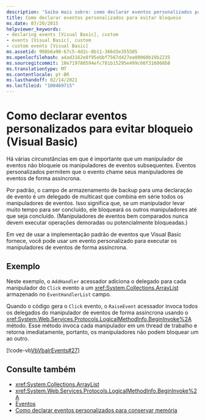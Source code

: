 ```yaml
---
description: 'Saiba mais sobre: como declarar eventos personalizados para evitar o bloqueio (Visual Basic)'
title: Como declarar eventos personalizados para evitar bloqueio
ms.date: 07/20/2015
helpviewer_keywords:
- declaring events [Visual Basic], custom
- events [Visual Basic], custom
- custom events [Visual Basic]
ms.assetid: 998b6a90-67c5-4d2c-8b11-366d3e355505
ms.openlocfilehash: a4ad3162e8f95ebbf7567d427ea00060b19b2235
ms.sourcegitcommit: 10e719780594efc781b15295e499c66f316068b8
ms.translationtype: MT
ms.contentlocale: pt-BR
ms.lasthandoff: 02/14/2021
ms.locfileid: "100469715"
---
```

# <a name="how-to-declare-custom-events-to-avoid-blocking-visual-basic"></a>Como declarar eventos personalizados para evitar bloqueio (Visual Basic)

Há várias circunstâncias em que é importante que um manipulador de eventos não bloqueie os manipuladores de eventos subsequentes. Eventos personalizados permitem que o evento chame seus manipuladores de eventos de forma assíncrona.  
  
 Por padrão, o campo de armazenamento de backup para uma declaração de evento é um delegado de multicast que combina em série todos os manipuladores de eventos. Isso significa que, se um manipulador levar muito tempo para ser concluído, ele bloqueará os outros manipuladores até que seja concluído. (Manipuladores de eventos bem comparados nunca devem executar operações demoradas ou potencialmente bloqueadas.)  
  
 Em vez de usar a implementação padrão de eventos que Visual Basic fornece, você pode usar um evento personalizado para executar os manipuladores de eventos de forma assíncrona.  
  
## <a name="example"></a>Exemplo  

 Neste exemplo, o `AddHandler` acessador adiciona o delegado para cada manipulador do `Click` evento a um <xref:System.Collections.ArrayList> armazenado no `EventHandlerList` campo.  
  
 Quando o código gera o `Click` evento, o `RaiseEvent` acessador invoca todos os delegados do manipulador de eventos de forma assíncrona usando o <xref:System.Web.Services.Protocols.LogicalMethodInfo.BeginInvoke%2A> método. Esse método invoca cada manipulador em um thread de trabalho e retorna imediatamente, portanto, os manipuladores não podem bloquear um ao outro.  
  
 [!code-vb[VbVbalrEvents#27](~/samples/snippets/visualbasic/VS_Snippets_VBCSharp/VbVbalrEvents/VB/Class1.vb#27)]  
  
## <a name="see-also"></a>Consulte também

- <xref:System.Collections.ArrayList>
- <xref:System.Web.Services.Protocols.LogicalMethodInfo.BeginInvoke%2A>
- [Eventos](index.md)
- [Como declarar eventos personalizados para conservar memória](how-to-declare-custom-events-to-conserve-memory.md)
